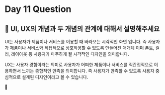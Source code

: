 # Day 11 Question



## :memo: UI, UX의 개념과 두 개념의 관계에 대해서 설명해주세요

UI는 사용자가 제품이나 서비스를 이용할 때 바라보는 시각적인 화면 입니다. 즉 사용자가 제품이나 서비스와 직접적으로 상호작용할 수 있도록 만들어진 매개체 이며 폰트, 컬러, 레이아웃 등 사용자가 마주하게 될 시각적인 디자인을 의미합니다.

UX는 사용자 경험이라는 의미로 사용자가 어떠한 제품이나 서비스를 직간접적으로 이용하면서 느끼는 종합적인 만족을 의미합니다. 즉 사용자가 만족할 수 있도록 사용자 중심적으로 설계된 디자인이라고 볼 수 있습니다.


:rocket:

